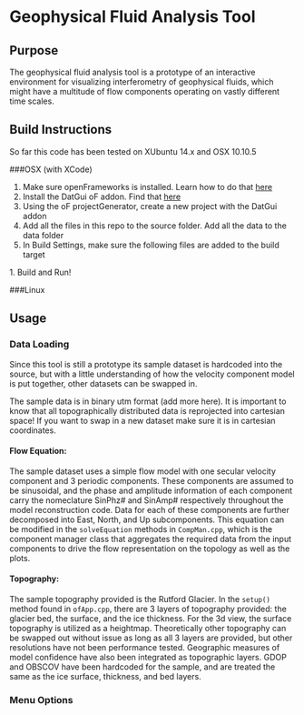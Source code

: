 # Geophysical Fluid Analysis Tool

## Purpose
The geophysical fluid analysis tool is a prototype of an interactive environment for visualizing interferometry of geophysical fluids, which might have a multitude of flow components operating on vastly different time scales.

## Build Instructions

So far this code has been tested on XUbuntu 14.x and OSX 10.10.5

###OSX (with XCode)

1. Make sure openFrameworks is installed. Learn how to do that [here](http://openframeworks.cc/download/)
1. Install the DatGui oF addon. Find that [here](https://github.com/braitsch/ofxDatGui)
1. Using the oF projectGenerator, create a new project with the DatGui addon
1. Add all the files in this repo to the source folder. Add all the data to the data folder
1. In Build Settings, make sure the following files are added to the build target
 <insert pic of XCode build settings>
1. Build and Run!

###Linux

## Usage

### Data Loading
Since this tool is still a prototype its sample dataset is hardcoded into the source, but with a little understanding of how the velocity component model is put together, other datasets can be swapped in.

The sample data is in binary utm format (add more here). It is important to know that all topographically distributed data is reprojected into cartesian space! If you want to swap in a new dataset make sure it is in cartesian coordinates.

#### Flow Equation:
The sample dataset uses a simple flow model with one secular velocity component and 3 periodic components. These components are assumed to be sinusoidal, and the phase and amplitude information of each component carry the nomeclature SinPhz# and SinAmp# respectively throughout the model reconstruction code.  Data for each of these components are further decomposed into East, North, and Up subcomponents.
<insert latex of flow equation>
This equation can be modified in the `solveEquation` methods in `CompMan.cpp`, which is the component manager class that aggregates the required data from the input components to drive the flow representation on the topology as well as the plots.

#### Topography:
The sample topography provided is the Rutford Glacier. In the `setup()` method found in `ofApp.cpp`, there are 3 layers of topography provided: the glacier bed, the surface, and the ice thickness. 
<insert pic of ofApp setup topo>
For the 3d view, the surface topography is utilized as a heightmap. Theoretically other topography can be swapped out without issue as long as all 3 layers are provided, but other resolutions have not been performance tested. Geographic measures of model confidence have also been integrated as topographic layers. GDOP and OBSCOV have been hardcoded for the sample, and are treated the same as the ice surface, thickness, and bed layers.

### Menu Options


